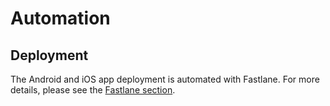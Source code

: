 # Automation

## Deployment

The Android and iOS app deployment is automated with Fastlane. For more details, please see the [Fastlane section](/automation/fastlane).
